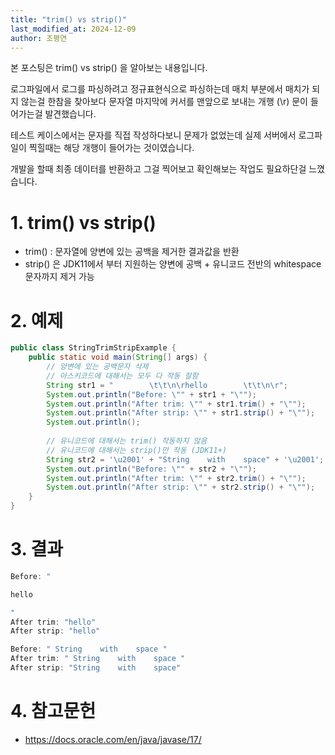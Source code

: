 ```yaml
---
title: "trim() vs strip()"
last_modified_at: 2024-12-09
author: 조평연
---
```


본 포스팅은 trim() vs strip() 을 알아보는 내용입니다.

로그파일에서 로그를 파싱하려고 정규표현식으로 파싱하는데  매치 부분에서 매치가 되지 않는걸
한참을 찾아보다 문자열 마지막에 커서를 맨앞으로 보내는 개행 (\r) 문이 들어가는걸 발견했습니다.

테스트 케이스에서는 문자를 직접 작성하다보니 문제가 없었는데
실제 서버에서 로그파일이 찍힐때는 해당 개행이 들어가는 것이였습니다.

개발을 할때 최종 데이터를 반환하고 그걸 찍어보고 확인해보는 작업도 필요하단걸 느꼈습니다.

# 1. trim() vs strip()
- trim() : 문자열에 양변에 있는 공백을 제거한 결과값을 반환
- strip() 은 JDK11에서 부터 지원하는 양변에 공백 + 유니코드 전반의 whitespace 문자까지 제거 가능

# 2. 예제
```java
public class StringTrimStripExample {
    public static void main(String[] args) {
        // 양변에 있는 공백문자 삭제
        // 아스키코드에 대해서는 모두 다 작동 잘함
        String str1 = "        \t\t\n\rhello        \t\t\n\r";
        System.out.println("Before: \"" + str1 + "\"");
        System.out.println("After trim: \"" + str1.trim() + "\"");
        System.out.println("After strip: \"" + str1.strip() + "\"");
        System.out.println();
 
        // 유니코드에 대해서는 trim() 작동하지 않음
        // 유니코드에 대해서는 strip()만 작동 (JDK11+)
        String str2 = '\u2001' + "String    with    space" + '\u2001';
        System.out.println("Before: \"" + str2 + "\"");
        System.out.println("After trim: \"" + str2.trim() + "\"");
        System.out.println("After strip: \"" + str2.strip() + "\"");
    }
}
```

# 3. 결과
```java
Before: "        		

hello        		

"
After trim: "hello"
After strip: "hello"

Before: " String    with    space "
After trim: " String    with    space "
After strip: "String    with    space"
```

# 4. 참고문헌
- https://docs.oracle.com/en/java/javase/17/